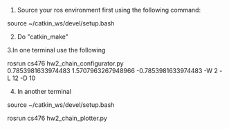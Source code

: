1. Source your ros environment first using the following command: 

source ~/catkin_ws/devel/setup.bash

2. Do "catkin_make"

3.In one terminal use the following 


 rosrun cs476 hw2_chain_configurator.py \
0.7853981633974483 1.5707963267948966 -0.7853981633974483 -W 2 -L 12 -D 10

4. In another terminal 

source ~/catkin_ws/devel/setup.bash

rosrun cs476 hw2_chain_plotter.py

